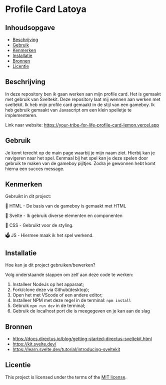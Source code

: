 
# Profile Card Latoya

## Inhoudsopgave

  * [Beschrijving](#beschrijving)
  * [Gebruik](#gebruik)
  * [Kenmerken](#kenmerken)
  * [Installatie](#installatie)
  * [Bronnen](#bronnen)
  * [Licentie](#licentie)

## Beschrijving

In deze repository ben ik gaan werken aan mijn profile card. Het is gemaakt met gebruik van Sveltekit. Deze repository laat mij wennen aan werken met sveltekit. Ik heb mijn profile card gemaakt in de stijl van een gameboy. Ik heb gebruik gemaakt van Javascript om een klein spelletje te implementeren.

Link naar website:
https://your-tribe-for-life-profile-card-lemon.vercel.app

## Gebruik

Je komt terecht op de main page waarbij je mijn naam ziet. Hierbij kan je navigeren naar het spel. Eenmaal bij het spel kan je deze spelen door gebruik te maken van de gameboy pijltjes. Zodra je gewonnen hebt komt hierna een succes message.


## Kenmerken
Gebruikt in dit project:

🚀 HTML - De basis van de gameboy is gemaakt met HTML

🧰 Svelte - Ik gebruik diverse elementen en componenten 

🔩 CSS - Gebruikt voor de styling.

🗳️ JS - Hiermee maak ik het spel werkend.



## Installatie
Hoe kan je dit project gebruiken/bewerken?

Volg onderstaande stappen om zelf aan deze code te werken:

1. Installeer NodeJs op het apparaat;
2. Fork/clone deze via Github(desktop);
3. Open het met VScode of een andere editor;
4. Installeer NPM met deze regel in de terminal: ```npm install```
5. Gebruik ```npm run dev``` in de terminal;
6. Gebruik de localhost port die is meegegeven en je kan aan de slag

## Bronnen

* https://docs.directus.io/blog/getting-started-directus-sveltekit.html
* https://kit.svelte.dev/
* https://learn.svelte.dev/tutorial/introducing-sveltekit

## Licentie

This project is licensed under the terms of the [MIT license](./LICENSE).
